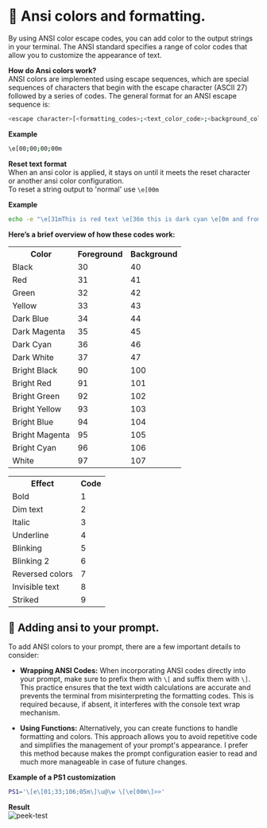 # 📌 Ansi colors and formatting.
By using ANSI color escape codes, you can add color to the output strings in your terminal. The ANSI standard specifies a range of color codes that allow you to customize the appearance of text. 

**How do Ansi colors work?**   
ANSI colors are implemented using escape sequences, which are special sequences of characters that begin with the escape character (ASCII 27) followed by a series of codes. The general format for an ANSI escape sequence is:
```bash
<escape character>[<formatting_codes>;<text_color_code>;<background_color_code>;<additional_codes>m
```
**Example**
```bash
\e[00;00;00;00m
```

**Reset text format**   
When an ansi color is applied, it stays on until it meets the reset character or another ansi color configuration.   
To reset a string output to 'normal' use `\e[00m`  

**Example**
```bash
echo -e "\e[31mThis is red text \e[36m this is dark cyan \e[0m and from this point onwards standard format."
```


**Here’s a brief overview of how these codes work:**   

<table>
    <tr>
        <th>Color</th>
        <th>Foreground</th>
        <th>Background</th>
    </tr>
    <tr>
        <td>Black</td>
        <td>30</td>
        <td>40</td>
    </tr>
        <tr>
        <td>Red</td>
        <td>31</td>
        <td>41</td>
    </tr>
        <tr>
        <td>Green</td>
        <td>32</td>
        <td>42</td>
    </tr>
        <tr>
        <td>Yellow</td>
        <td>33</td>
        <td>43</td>
    </tr>
        <tr>
        <td>Dark Blue</td>
        <td>34</td>
        <td>44</td>
    </tr>
        <tr>
        <td>Dark Magenta</td>
        <td>35</td>
        <td>45</td>
    </tr>
        <tr>
        <td>Dark Cyan</td>
        <td>36</td>
        <td>46</td>
    </tr>
        <tr>
        <td>Dark White</td>
        <td>37</td>
        <td>47</td>
    </tr>
        <tr>
        <td>Bright Black</td>
        <td>90</td>
        <td>100</td>
    </tr>
        <tr>
        <td>Bright Red</td>
        <td>91</td>
        <td>101</td>
    </tr>
        <tr>
        <td>Bright Green</td>
        <td>92</td>
        <td>102</td>
    </tr>
    <tr>
        <td>Bright Yellow</td>
        <td>93</td>
        <td>103</td>
    </tr>
    <tr>
        <td>Bright Blue</td>
        <td>94</td>
        <td>104</td>
    </tr>
    <tr>
        <td>Bright Magenta</td>
        <td>95</td>
        <td>105</td>
    </tr>
    <tr>
        <td>Bright Cyan</td>
        <td>96</td>
        <td>106</td>
    </tr>
    <tr>
        <td>White</td>
        <td>97</td>
        <td>107</td>
    </tr>
</table>

<table>
    <tr>
        <th>Effect</th>
        <th>Code</th>
    </tr>
    <tr>
        <td>Bold</td>
        <td>1</td>
    </tr>
    <tr>
        <td>Dim text</td>
        <td>2</td>
    </tr>
    <tr>
        <td>Italic</td>
        <td>3</td>
    </tr>
    <tr>
        <td>Underline</td>
        <td>4</td>
    </tr>
    <tr>
        <td>Blinking</td>
        <td>5</td>
    </tr>
    <tr>
        <td>Blinking 2</td>
        <td>6</td>
    </tr>
    <tr>
        <td>Reversed colors</td>
        <td>7</td>
    </tr>
    <tr>
        <td>Invisible text</td>
        <td>8</td>
    </tr>
    <tr>
        <td>Striked</td>
        <td>9</td>
    </tr>
</table>


## 🔹 Adding ansi to your prompt.
To add ANSI colors to your prompt, there are a few important details to consider:
- **Wrapping ANSI Codes:** When incorporating ANSI codes directly into your prompt, make sure to prefix them with `\[` and suffix them with `\]`. This practice ensures that the text width calculations are accurate and prevents the terminal from misinterpreting the formatting codes. This is required because, if absent, it interferes with the console text wrap mechanism.

- **Using Functions:** Alternatively, you can create functions to handle formatting and colors. This approach allows you to avoid repetitive code and simplifies the management of your prompt's appearance. I prefer this method because makes the prompt configuration easier to read and much more manageable in case of future changes.

**Example of a PS1 customization**
```bash
PS1='\[e\[01;33;106;05m\]\u@\w \[\e[00m\]>>'
```
**Result**   
![peek-test](https://github.com/user-attachments/assets/1d6b46df-76da-48cf-a6f4-8abc78b86a5d)

